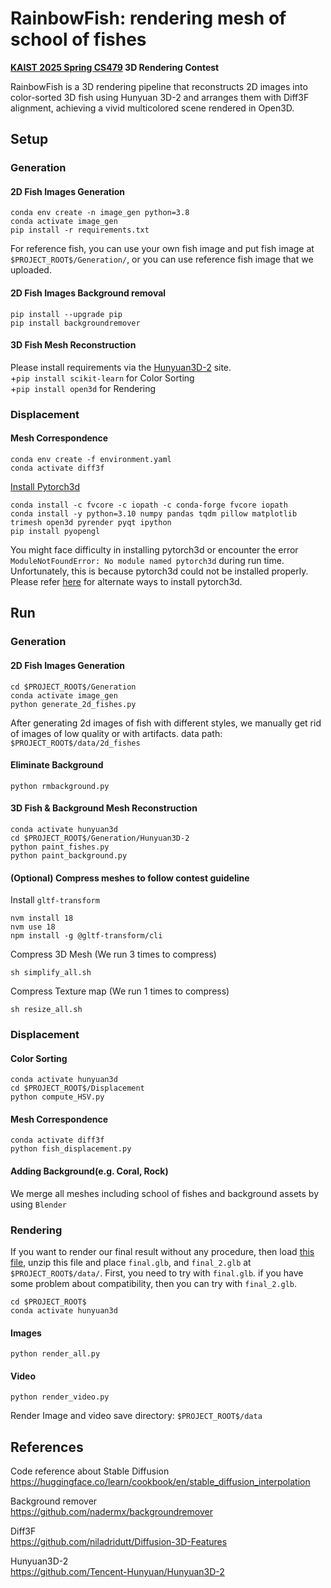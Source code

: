 # RainbowFish: rendering mesh of school of fishes
**[KAIST 2025 Spring CS479](https://mhsung.github.io/kaist-cs479-spring-2025/) 3D Rendering Contest**

RainbowFish is a 3D rendering pipeline that reconstructs 2D images into color-sorted 3D fish using Hunyuan 3D-2 and arranges them with Diff3F alignment, achieving a vivid multicolored scene rendered in Open3D.
## Setup

### Generation



#### 2D Fish Images Generation
```
conda env create -n image_gen python=3.8
conda activate image_gen
pip install -r requirements.txt
```
For reference fish, you can use your own fish image and put fish image at `$PROJECT_ROOT$/Generation/`, or you can use reference fish image that we uploaded.

#### 2D Fish Images Background removal
```
pip install --upgrade pip
pip install backgroundremover
```

#### 3D Fish Mesh Reconstruction
Please install requirements via the [Hunyuan3D-2](https://github.com/Tencent-Hunyuan/Hunyuan3D-2.git) site.
\
+`pip install scikit-learn` for Color Sorting
\
+`pip install open3d` for Rendering


### Displacement
#### Mesh Correspondence
```
conda env create -f environment.yaml
conda activate diff3f
```

[Install Pytorch3d](https://github.com/facebookresearch/pytorch3d/blob/main/INSTALL.md)
```
conda install -c fvcore -c iopath -c conda-forge fvcore iopath
conda install -y python=3.10 numpy pandas tqdm pillow matplotlib trimesh open3d pyrender pyqt ipython
pip install pyopengl
```


You might face difficulty in installing pytorch3d or encounter the error `ModuleNotFoundError: No module named pytorch3d` during run time. Unfortunately, this is because pytorch3d could not be installed properly. Please refer [here](https://github.com/facebookresearch/pytorch3d/blob/main/INSTALL.md) for alternate ways to install pytorch3d.

## Run
### Generation
#### 2D Fish Images Generation
```
cd $PROJECT_ROOT$/Generation
conda activate image_gen
python generate_2d_fishes.py
```
After generating 2d images of fish with different styles, we manually get rid of images of low quality or with artifacts.
data path: `$PROJECT_ROOT$/data/2d_fishes` 
#### Eliminate Background
```
python rmbackground.py
```

#### 3D Fish & Background Mesh Reconstruction
```
conda activate hunyuan3d
cd $PROJECT_ROOT$/Generation/Hunyuan3D-2
python paint_fishes.py
python paint_background.py
```

#### (Optional) Compress meshes to follow contest guideline
Install `gltf-transform`
```
nvm install 18
nvm use 18
npm install -g @gltf-transform/cli
```
Compress 3D Mesh
(We run 3 times to compress)
```
sh simplify_all.sh
```
Compress Texture map
(We run 1 times to compress)
```
sh resize_all.sh
```

### Displacement

#### Color Sorting
```
conda activate hunyuan3d
cd $PROJECT_ROOT$/Displacement
python compute_HSV.py
```

#### Mesh Correspondence
```
conda activate diff3f
python fish_displacement.py
```

#### Adding Background(e.g. Coral, Rock)

We merge all meshes including school of fishes and background assets by using `Blender`

### Rendering 
If you want to render our final result without any procedure, then load [this file](https://drive.google.com/file/d/1A7hphlVOOMHZ908SQGgQhv72lVoyUFkZ/view?usp=sharing), unzip this file and place `final.glb`, and `final_2.glb` at `$PROJECT_ROOT$/data/`. First, you need to try with `final.glb`. if you have some problem about compatibility, then you can try with `final_2.glb`.
```
cd $PROJECT_ROOT$
conda activate hunyuan3d 
```
#### Images
```
python render_all.py
```
#### Video
```
python render_video.py
```
Render Image and video save directory: `$PROJECT_ROOT$/data`
## References
Code reference about Stable Diffusion\
https://huggingface.co/learn/cookbook/en/stable_diffusion_interpolation


Background remover\
https://github.com/nadermx/backgroundremover

Diff3F\
https://github.com/niladridutt/Diffusion-3D-Features 

Hunyuan3D-2\
https://github.com/Tencent-Hunyuan/Hunyuan3D-2